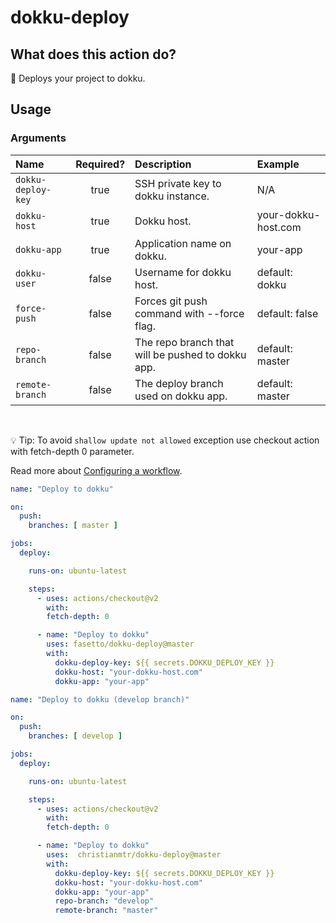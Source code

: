 
# dokku-deploy

## What does this action do?

:rocket: Deploys your project to dokku.

## Usage

### Arguments

| Name | Required? | Description | Example |
|:-----| :--------:| :-----------| :-------|
| `dokku-deploy-key` | true | SSH private key to dokku instance. | N/A |
| `dokku-host` | true | Dokku host. | your-dokku-host.com |
| `dokku-app` | true | Application name on dokku. | your-app |
| `dokku-user` | false | Username for dokku host. | default: dokku |
| `force-push` | false | Forces git push command with --force flag. | default: false |
| `repo-branch` | false | The repo branch that will be pushed to dokku app. | default: master |
| `remote-branch` | false | The deploy branch used on dokku app. | default: master |

<br>

:bulb: Tip: To avoid `shallow update not allowed` exception use checkout action with fetch-depth 0 parameter.

Read more about [Configuring a workflow](https://help.github.com/en/articles/configuring-a-workflow).

```yaml
name: "Deploy to dokku"

on:
  push:
    branches: [ master ]

jobs:
  deploy:

    runs-on: ubuntu-latest

    steps:
      - uses: actions/checkout@v2
        with:
        fetch-depth: 0

      - name: "Deploy to dokku"
        uses: fasetto/dokku-deploy@master
        with:
          dokku-deploy-key: ${{ secrets.DOKKU_DEPLOY_KEY }}
          dokku-host: "your-dokku-host.com"
          dokku-app: "your-app"
```

```yaml
name: "Deploy to dokku (develop branch)"

on:
  push:
    branches: [ develop ]

jobs:
  deploy:

    runs-on: ubuntu-latest

    steps:
      - uses: actions/checkout@v2
        with:
        fetch-depth: 0

      - name: "Deploy to dokku"
        uses:  christianmtr/dokku-deploy@master
        with:
          dokku-deploy-key: ${{ secrets.DOKKU_DEPLOY_KEY }}
          dokku-host: "your-dokku-host.com"
          dokku-app: "your-app"
          repo-branch: "develop"
          remote-branch: "master"
```